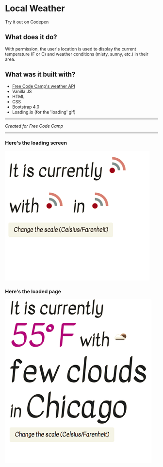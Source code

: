 # Local Weather

Try it out on [Codepen](https://codepen.io/gvenezia/full/vddOXK/)

## What does it do?
With permission, the user's location is used to display the current temperature (F or C) and weather conditions (misty, sunny, etc.) in their area.

## What was it built with?
* [Free Code Camp's weather API](https://fcc-weather-api.glitch.me/)
* Vanilla JS
* HTML
* CSS
* Bootstrap 4.0
* Loading.io (for the 'loading' gif)

___
*Created for Free Code Camp*
___
### Here's the loading screen
![screenshot of the local weather web app](https://github.com/gvenezia/myWebsite/blob/master/images/localWeatherLoad.png)
### Here's the loaded page
![screenshot of the loaded page](https://github.com/gvenezia/myWebsite/blob/master/images/localWeather.png)
